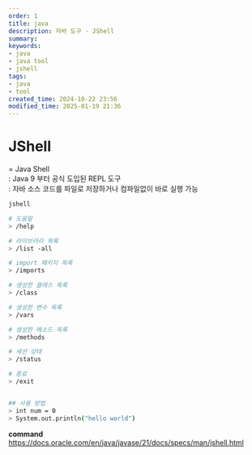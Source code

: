 ```yaml
---
order: 1
title: java
description: 자바 도구 - JShell
summary:
keywords:
- java
- java tool
- jshell
tags:
- java
- tool
created_time: 2024-10-22 23:56
modified_time: 2025-01-19 21:36
---
```


# JShell
= Java Shell  
: Java 9 부터 공식 도입된 REPL 도구  
: 자바 소스 코드를 파일로 저장하거나 컴파일없이 바로 실행 가능  

```bash 
jshell

# 도움말
> /help

# 라이브러리 목록 
> /list -all

# import 패키지 목록
> /imports

# 생성한 클래스 목록
> /class

# 생성한 변수 목록 
> /vars

# 생성한 메소드 목록 
> /methods

# 세션 상태
> /status

# 종료
> /exit


## 사용 방법
> int num = 0
> System.out.println("hello world")
```


**command**  
https://docs.oracle.com/en/java/javase/21/docs/specs/man/jshell.html  